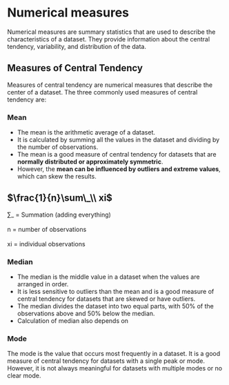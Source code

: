 # Numerical measures

Numerical measures are summary statistics that are used to describe the
characteristics of a dataset. They provide information about the central
tendency, variability, and distribution of the data.

## Measures of Central Tendency

Measures of central tendency are numerical measures that describe the
center of a dataset. The three commonly used measures of central
tendency are:

### Mean

-   The mean is the arithmetic average of a dataset.
-   It is calculated by summing all the values in the dataset and
    dividing by the number of observations.
-   The mean is a good measure of central tendency for datasets that are
    **normally distributed or approximately symmetric**.
-   However, the **mean can be influenced by outliers and extreme
    values**, which can skew the results.

## $\frac{1}{n}\sum\_\\ xi$

$\sum\_$ = Summation (adding everything) <br><br> n = number of
observations <br><br> xi = individual observations

### Median

-   The median is the middle value in a dataset when the values are
    arranged in order.
-   It is less sensitive to outliers than the mean and is a good measure
    of central tendency for datasets that are skewed or have outliers.
-   The median divides the dataset into two equal parts, with 50% of the
    observations above and 50% below the median.
-   Calculation of median also depends on

### Mode

The mode is the value that occurs most frequently in a dataset. It is a
good measure of central tendency for datasets with a single peak or
mode. However, it is not always meaningful for datasets with multiple
modes or no clear mode.
